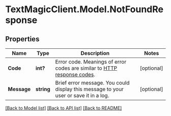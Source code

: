 # TextMagicClient.Model.NotFoundResponse
## Properties

Name | Type | Description | Notes
------------ | ------------- | ------------- | -------------
**Code** | **int?** | Error code. Meanings of error codes are similar to [HTTP response codes](https://en.wikipedia.org/wiki/List_of_HTTP_status_codes). | [optional] 
**Message** | **string** | Brief error message. You could display this message to your user or save it in a log. | [optional] 

[[Back to Model list]](../README.md#documentation-for-models) [[Back to API list]](../README.md#documentation-for-api-endpoints) [[Back to README]](../README.md)

